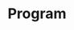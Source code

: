 ---
layout: page
permalink: /program/
title: "Program"
description: 
nav: true
nav_order: 1

top_image: /assets/img/ICASSP25/HyPeCASP2025.png
top_image_alt: "ICASSP2025"
---